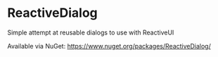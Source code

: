 ReactiveDialog
==============

Simple attempt at reusable dialogs to use with ReactiveUI

Available via NuGet: https://www.nuget.org/packages/ReactiveDialog/
